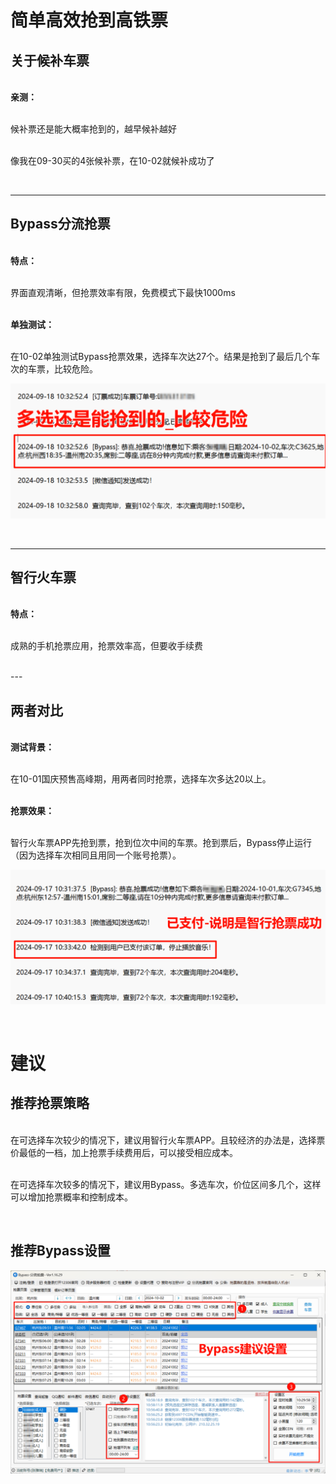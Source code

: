 
# 简单高效抢到高铁票

## 关于候补车票

<br>**亲测：**

<br>候补票还是能大概率抢到的，越早候补越好

<br>像我在09-30买的4张候补票，在10-02就候补成功了

<br>

---

## Bypass分流抢票

<br>**特点：**

<br>界面直观清晰，但抢票效率有限，免费模式下最快1000ms

<br>**单独测试：**

<br>在10-02单独测试Bypass抢票效果，选择车次达27个。结果是抢到了最后几个车次的车票，比较危险。

![](Bypass-Zhixing.assets\多选还是能抢到的_比较危险.png)

<br>

---

## 智行火车票

<br>**特点：**

<br>成熟的手机抢票应用，抢票效率高，但要收手续费

<br>
---

## 两者对比

<br>**测试背景：**

<br>在10-01国庆预售高峰期，用两者同时抢票，选择车次多达20以上。

<br>**抢票效果：**

<br>智行火车票APP先抢到票，抢到位次中间的车票。抢到票后，Bypass停止运行（因为选择车次相同且用同一个账号抢票）。

![](Bypass-Zhixing.assets\已支付-说明是智行抢票成功.png)

<br>

# 建议

## 推荐抢票策略

<br>在可选择车次较少的情况下，建议用智行火车票APP。且较经济的办法是，选择票价最低的一档，加上抢票手续费用后，可以接受相应成本。

<br>在可选择车次较多的情况下，建议用Bypass。多选车次，价位区间多几个，这样可以增加抢票概率和控制成本。

<br>

## 推荐Bypass设置

![](Bypass-Zhixing.assets\Bypass建议设置.png)